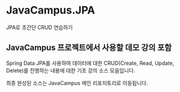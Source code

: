 # JavaCampus.JPA
JPA로 초간단 CRUD 연습하기


## JavaCampus 프로젝트에서 사용할 데모 강의 포함

Spring Data JPA를 사용하여 데이터에 대한 CRUD(Create, Read, Update, Delete)를 진행하는 내용에 대한 기초 강의 소스 모음입니다.

최종 완성된 소스는 JavaCampus 메인 리포지토리로 이동됩니다.

